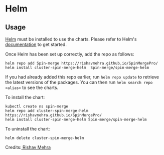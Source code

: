 # Helm

## Usage

[Helm](https://helm.sh) must be installed to use the charts. Please refer to
Helm's [documentation](https://helm.sh/docs) to get started.

Once Helm has been set up correctly, add the repo as follows:

```
helm repo add Spin-merge https://rishavmehra.github.io/SpinMergePro/
helm install cluster-spin-merge-helm  Spin-merge/spin-merge-helm

```

If you had already added this repo earlier, run `helm repo update` to retrieve
the latest versions of the packages. You can then run `helm search repo
<alias>` to see the charts.

To install the <chart-name> chart:

```
kubectl create ns spin-merge
helm repo add cluster-spin-merge-helm https://rishavmehra.github.io/SpinMergePro/
helm install cluster-spin-merge-helm Spin-merge/spin-merge-helm
```

To uninstall the chart:

    helm delete cluster-spin-merge-helm

Credits:[ Rishav Mehra](https://github.com/rishavmehra)
